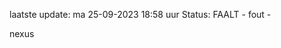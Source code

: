 laatste update: 
ma 25-09-2023 18:58   uur 
Status: FAALT - fout - 
<div class="service R">nexus</div>